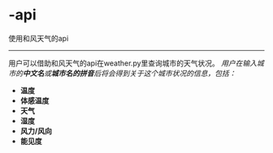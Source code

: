 # -api
使用和风天气的api
*******************************
用户可以借助和风天气的api在weather.py里查询城市的天气状况。
*用户在输入城市的**中文名**或**城市名的拼音**后将会得到关于这个城市状况的信息，包括：*
- **温度**
- **体感温度**
- **天气**
- **湿度**
- **风力/风向**
- **能见度**
